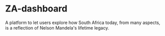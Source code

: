 # ZA-dashboard
A platform to let users explore how South Africa today, from many aspects, is a reflection of Nelson Mandela's lifetime legacy.
